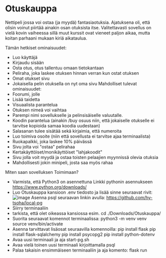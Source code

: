 # Otuskauppa
Nettipeli jossa voi ostaa (ja myydä) fantasiaotuksia. Ajatuksena oli, että olisin voinut piirtää ainakin osan otuksista itse. Valitettavasti sovellus on vielä kovin vaiheessa sillä muut kurssit ovat vieneet paljon aikaa, mutta koitan parhaani mukaan kiriä aikataulua.

Tämän hetkiset ominaisuudet:
- Luo käyttäjä
- Kirjaudu sisään
- Osta otus, otus tallentuu omaan tietokantaan
- Peliraha, joka laskee otuksen hinnan verran kun ostat otuksen
-  Omat otukset sivu
-  Jokaisella pelin otuksella on nyt oma sivu
Mahdolliset tulevat ominaisuudet:
- Foorumi, jolle 
- Lisää taidetta
- Visuaalista parantelua
- Otuksen nimeä voi vaihtaa
- Parempi nimi sovellukselle ja pelinsisäiselle valuutalle.
- Koodin parantelua (ainakin /buy osuus niin, että jokaiselle otukselle ei tarvitse kopioida samaa koodia uudestaan)
- Salasanan tulee sisätää sekä kirjaimia, että numeroita
- Luo toimiva osoite (niin että sovellusta ei tarvitse ajaa terminaalista)
- Ruokapalkki, joka laskee 10% päivässä
- Sivu jolta voi "ostaa" pelirahaa
- Kertakäyttöiset/monikäyttöiset "lahjakoodit"
- Sivu jolla voit myydä ja ostaa toisten pelaajien myynnissä olevia otuksia
- Mahdollisesti jokin minipeli, josta saa myös rahaa

Miten saan sovelluksen Toimimaan?

- Varmista, että Python3 on asennettuna
Linkki pythonin asennukseen https://www.python.org/downloads/
- Luo Otuskauppa kansioon .env tiedosto ja lisää sinne seuraavat rivit:
  ![image](https://github.com/Sampinen/Otuskauppa/assets/149503786/405b4c88-ed26-48b0-8b9b-897479c1a30c)
Asenna psql seuraavan linkin avulla: https://github.com/hy-tsoha/local-pg
- Siirry terminaaliin
- tarkista, että olet oikeassa kansiossa esim. cd ./Downloads/Otuskauppa/
- Suorita seuraavat komennot terminaalissa:
python3 -m venv venv
source venv/bin/activate
- Asenna tarvittavat lisäosat seuraavilla komennoilla:
pip install flask
pip install flask-sqlalchemy
pip install psycopg2
pip install python-dotenv
- Avaa uusi terminaali ja aja start-pg.sh
- Avaa vielä toinen uusi terminaali kirjoittamalla psql
- Palaa takaisin ensimmäiseen terminaaliin ja aja komento: flask run







